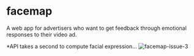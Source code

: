 # facemap
A web app for advertisers who want to get feedback through emotional responses to their video ad.

*API takes a second to compute facial expression...
![facemap-issue-3](https://user-images.githubusercontent.com/29046298/30186231-764ec74a-93d9-11e7-9810-e90fdd1f2790.gif)
